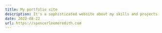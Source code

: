 ```yaml
---
title: My portfolio site
description: It's a sophisticated website about my skills and projects.
date: 2022-08-22
url: https://spencerleemeredith.com
---
```

<!-- open new tab when click -->
